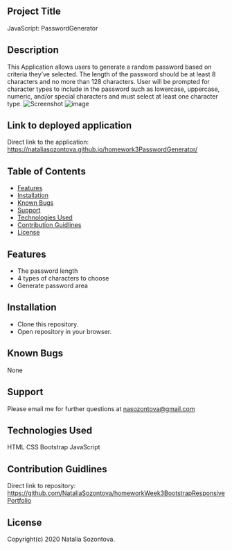 ## Project Title
JavaScript: PasswordGenerator
## Description
This Application allows users to generate a random password based on criteria they’ve selected. The length of the password
should be at least 8 characters and no more than 128 characters. User will be prompted for character types to include in the password such as lowercase, uppercase, numeric, and/or special characters and must select at least one 
character type.
![Screenshot](https://user-images.githubusercontent.com/50155533/99916644-5a555800-2cd9-11eb-9ae2-726ddafce0a5.png)
![image](https://user-images.githubusercontent.com/50155533/99916644-5a555800-2cd9-11eb-9ae2-726ddafce0a5.png)
## Link to deployed application
Direct link to the application: https://nataliasozontova.github.io/homework3PasswordGenerator/

## Table of Contents
* [Features](#features)
* [Installation](#installation)
* [Known Bugs](#known-bugs)
* [Support](#support)
* [Technologies Used](#technologies-used)
* [Contribution Guidlines](#contribution-guidlines)
* [License](#license)

## Features
* The password length
* 4 types of characters to choose
* Generate password area
## Installation 
* Clone this repository.
* Open repository in your browser.
## Known Bugs
None
## Support
Please email me for further questions at nasozontova@gmail.com
## Technologies Used
HTML
CSS
Bootstrap
JavaScript
## Contribution Guidlines 
Direct link to repository: https://github.com/NataliaSozontova/homeworkWeek3BootstrapResponsivePortfolio

## License
Copyright(c) 2020 Natalia Sozontova.